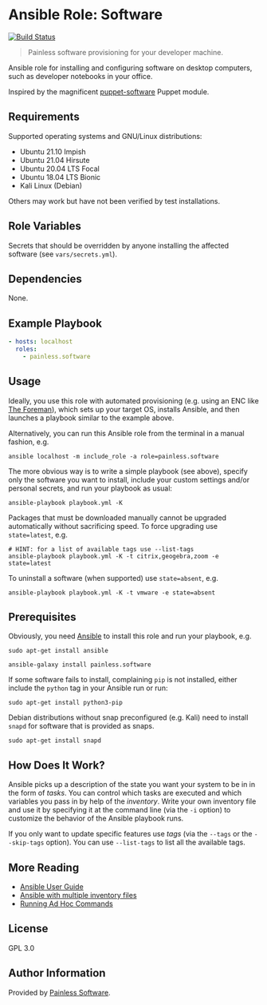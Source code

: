 Ansible Role: Software
======================

[![Build Status](
https://img.shields.io/travis/painless-software/ansible-role-software/main.svg
)](https://travis-ci.org/painless-software/ansible-role-software)

> Painless software provisioning for your developer machine.

Ansible role for installing and configuring software on desktop computers,
such as developer notebooks in your office.

Inspired by the magnificent [puppet-software](
https://github.com/edestecd/puppet-software) Puppet module.

Requirements
------------

Supported operating systems and GNU/Linux distributions:

- Ubuntu 21.10 Impish
- Ubuntu 21.04 Hirsute
- Ubuntu 20.04 LTS Focal
- Ubuntu 18.04 LTS Bionic
- Kali Linux (Debian)

Others may work but have not been verified by test installations.

Role Variables
--------------

Secrets that should be overridden by anyone installing the affected software
(see `vars/secrets.yml`).

Dependencies
------------

None.

Example Playbook
----------------

```yaml
- hosts: localhost
  roles:
    - painless.software
```

Usage
-----

Ideally, you use this role with automated provisioning (e.g. using an ENC like
[The Foreman](https://www.theforeman.org/)), which sets up your target OS,
installs Ansible, and then launches a playbook similar to the example above.

Alternatively, you can run this Ansible role from the terminal in a manual
fashion, e.g.

```console
ansible localhost -m include_role -a role=painless.software
```

The more obvious way is to write a simple playbook (see above), specify only
the software you want to install, include your custom settings and/or
personal secrets, and run your playbook as usual:

```console
ansible-playbook playbook.yml -K
```

Packages that must be downloaded manually cannot be upgraded automatically
without sacrificing speed. To force upgrading use `state=latest`, e.g.

```console
# HINT: for a list of available tags use --list-tags
ansible-playbook playbook.yml -K -t citrix,geogebra,zoom -e state=latest
```

To uninstall a software (when supported) use `state=absent`, e.g.

```console
ansible-playbook playbook.yml -K -t vmware -e state=absent
```

Prerequisites
-------------

Obviously, you need [Ansible](
http://docs.ansible.com/ansible/latest/installation_guide/intro_installation.html)
to install this role and run your playbook, e.g.

```console
sudo apt-get install ansible
```
```console
ansible-galaxy install painless.software
```

If some software fails to install, complaining `pip` is not installed, either
include the `python` tag in your Ansible run or run:

```console
sudo apt-get install python3-pip
```

Debian distributions without snap preconfigured (e.g. Kali) need to install
`snapd` for software that is provided as snaps.

```console
sudo apt-get install snapd
```

How Does It Work?
-----------------

Ansible picks up a description of the state you want your system to be in
in the form of _tasks_. You can control which tasks are executed and which
variables you pass in by help of the _inventory_. Write your own inventory
file and use it by specifying it at the command line (via the `-i` option)
to customize the behavior of the Ansible playbook runs.

If you only want to update specific features use _tags_ (via the `--tags`
or the `--skip-tags` option). You can use `--list-tags` to list all the
available tags.

More Reading
------------

- [Ansible User Guide](https://docs.ansible.com/ansible/latest/user_guide/index.html)
- [Ansible with multiple inventory files](
  http://allandenot.com/devops/2015/01/16/ansible-with-multiple-inventory-files.html)
- [Running Ad Hoc Commands](
  https://ansible-tips-and-tricks.readthedocs.io/en/latest/ansible/commands/)

License
-------

GPL 3.0

Author Information
------------------

Provided by [Painless Software](https://painless.software/).
